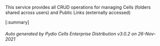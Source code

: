 






This service provides all CRUD operations for managing Cells (folders shared across users) and Public Links (externally accessed)

[:summary]

###### Auto generated by Pydio Cells Enterprise Distribution v3.0.2 on 26-Nov-2021
